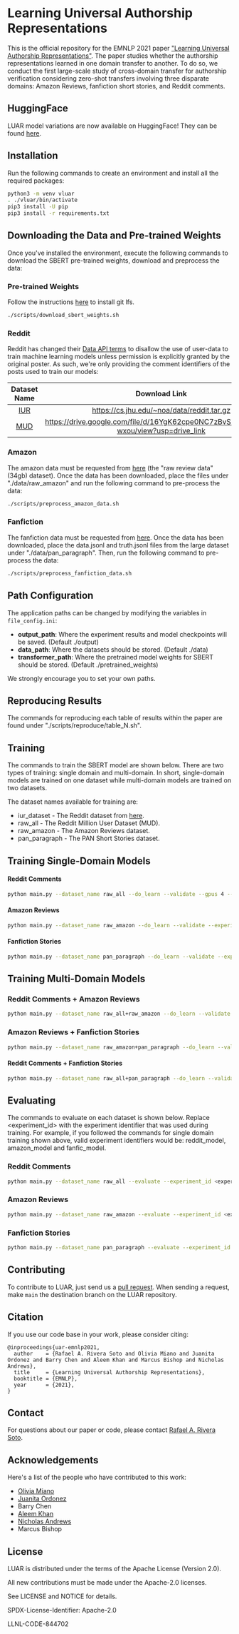 # Learning Universal Authorship Representations

This is the official repository for the EMNLP 2021 paper ["Learning Universal Authorship Representations"](https://aclanthology.org/2021.emnlp-main.70/). The paper studies whether the authorship representations learned in one domain transfer to another. To do so, we conduct the first large-scale study of cross-domain transfer for authorship verification considering zero-shot transfers involving three disparate domains: Amazon Reviews, fanfiction short stories, and Reddit comments.

## HuggingFace
LUAR model variations are now available on HuggingFace! They can be found [here](https://huggingface.co/collections/rrivera1849/luar-65133328387d403b2e6f33a2).

## Installation
Run the following commands to create an environment and install all the required packages:
```bash
python3 -m venv vluar
. ./vluar/bin/activate
pip3 install -U pip
pip3 install -r requirements.txt
```

## Downloading the Data and Pre-trained Weights

Once you've installed the environment, execute the following commands to download the SBERT pre-trained weights, download and preprocess the data:

### Pre-trained Weights

Follow the instructions [here](https://git-lfs.github.com) to install git lfs.

```bash
./scripts/download_sbert_weights.sh
```

### Reddit

Reddit has changed their [Data API terms](https://www.redditinc.com/policies/data-api-terms) to disallow the use of user-data to train machine learning models unless permission is explicitly granted by the original poster. 
As such, we're only providing the comment identifiers of the posts used to train our models:

|               Dataset Name              |                                     Download Link                                     |
|:---------------------------------------:|:-------------------------------------------------------------------------------------:|
| [IUR](https://arxiv.org/abs/1910.04979) | https://cs.jhu.edu/~noa/data/reddit.tar.gz                                            |
| [MUD](https://arxiv.org/abs/2105.07263) | https://drive.google.com/file/d/16YgK62cpe0NC7zBvSF_JxosOozG-wxou/view?usp=drive_link |

### Amazon

The amazon data must be requested from [here](https://nijianmo.github.io/amazon/index.html#files) (the "raw review data" (34gb) dataset). Once the data has been downloaded, place the files under "./data/raw_amazon" and run the following command to pre-process the data:

```bash
./scripts/preprocess_amazon_data.sh
```

### Fanfiction

The fanfiction data must be requested from [here](https://zenodo.org/record/3724096#.YT942y1h1pQ). Once the data has been downloaded, place the data.jsonl and truth.jsonl files from the large dataset under "./data/pan_paragraph". Then, run the following command to pre-process the data:

```bash
./scripts/preprocess_fanfiction_data.sh
```

## Path Configuration
The application paths can be changed by modifying the variables in `file_config.ini`:
- **output_path**: Where the experiment results and model checkpoints will be saved. (Default ./output)
- **data_path**: Where the datasets should be stored. (Default ./data)
- **transformer_path**: Where the pretrained model weights for SBERT should be stored. (Default ./pretrained_weights)

We strongly encourage you to set your own paths.

## Reproducing Results

The commands for reproducing each table of results within the paper are found under "./scripts/reproduce/table_N.sh". 

## Training

The commands to train the SBERT model are shown below. There are two types of training: single domain and multi-domain. In short, single-domain models are trained on one dataset while multi-domain models are trained on two datasets. 

The dataset names available for training are:
* iur_dataset - The Reddit dataset from [here](https://aclanthology.org/D19-1178/).
* raw_all - The Reddit Million User Dataset (MUD).
* raw_amazon - The Amazon Reviews dataset.
* pan_paragraph - The PAN Short Stories dataset.


## Training Single-Domain Models

#### Reddit Comments
```bash
python main.py --dataset_name raw_all --do_learn --validate --gpus 4 --experiment_id reddit_model
```
#### Amazon Reviews
```bash
python main.py --dataset_name raw_amazon --do_learn --validate --experiment_id amazon_model
```
#### Fanfiction Stories
```bash
python main.py --dataset_name pan_paragraph --do_learn --validate --experiment_id fanfic_model
```

## Training Multi-Domain Models

### Reddit Comments + Amazon Reviews
```bash
python main.py --dataset_name raw_all+raw_amazon --do_learn --validate --gpus 4 --experiment_id reddit_amazon_model
```
### Amazon Reviews + Fanfiction Stories
```bash
python main.py --dataset_name raw_amazon+pan_paragraph --do_learn --validate --gpus 4 --experiment_id amazon_stories_model
```
#### Reddit Comments + Fanfiction Stories
```bash
python main.py --dataset_name raw_all+pan_paragraph --do_learn --validate --gpus 4 --experiment_id reddit_stories_model
```

## Evaluating
The commands to evaluate on each dataset is shown below. Replace <experiment_id> with the experiment identifier that was used during training. For example, if you followed the commands for single domain training shown above, valid experiment identifiers would be: reddit_model, amazon_model and fanfic_model. 

### Reddit Comments
```bash
python main.py --dataset_name raw_all --evaluate --experiment_id <experiment_id> --load_checkpoint
```

### Amazon Reviews
```bash
python main.py --dataset_name raw_amazon --evaluate --experiment_id <experiment_id> --load_checkpoint
```

### Fanfiction Stories
```bash
python main.py --dataset_name pan_paragraph --evaluate --experiment_id <experiment_id> --load_checkpoint
```

## Contributing

To contribute to LUAR, just send us a [pull request](https://docs.github.com/en/pull-requests/collaborating-with-pull-requests/proposing-changes-to-your-work-with-pull-requests/about-pull-requests).
When sending a request, make `main` the destination branch on the LUAR repository.

## Citation

If you use our code base in your work, please consider citing:

```
@inproceedings{uar-emnlp2021,
  author    = {Rafael A. Rivera Soto and Olivia Miano and Juanita Ordonez and Barry Chen and Aleem Khan and Marcus Bishop and Nicholas Andrews},
  title     = {Learning Universal Authorship Representations},
  booktitle = {EMNLP},
  year      = {2021},
}
```

## Contact

For questions about our paper or code, please contact [Rafael A. Rivera Soto](riverasoto1@llnl.gov).

## Acknowledgements

Here's a list of the people who have contributed to this work: 
- [Olivia Miano](https://github.com/omiano)
- [Juanita Ordonez](https://github.com/hot-cheeto)
- Barry Chen
- [Aleem Khan](https://aleemkhan62.github.io/)
- [Nicholas Andrews](https://www.cs.jhu.edu/~noa/)
- Marcus Bishop

## License

LUAR is distributed under the terms of the Apache License (Version 2.0).

All new contributions must be made under the Apache-2.0 licenses.

See LICENSE and NOTICE for details.

SPDX-License-Identifier: Apache-2.0

LLNL-CODE-844702
